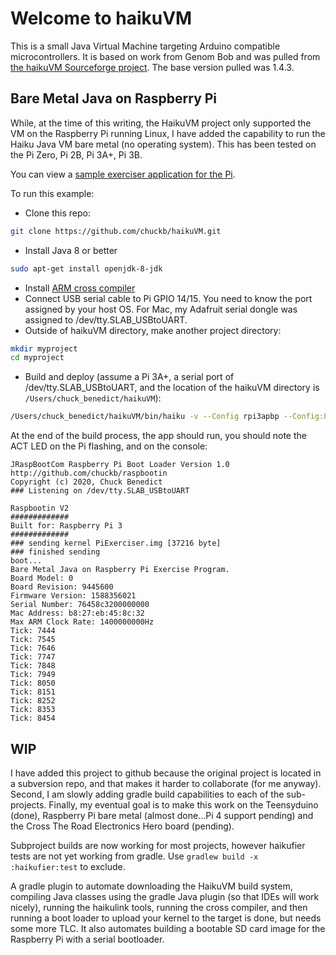 # Welcome to haikuVM

This is a small Java Virtual Machine targeting Arduino compatible microcontrollers. It is based on work from Genom Bob and was pulled from [the haikuVM Sourceforge project](http://haiku-vm.sourceforge.net/). The base version pulled was 1.4.3.

## Bare Metal Java on Raspberry Pi

While, at the time of this writing, the HaikuVM project only supported the VM on the Raspberry Pi running Linux, I have added the capability to run the Haiku Java VM bare metal (no operating system). This has been tested on the Pi Zero, Pi 2B, Pi 3A+, Pi 3B.

You can view a [sample exerciser application for the Pi](examples/src/main/java/rpi/tutorial/PiExerciser.java).

To run this example:

- Clone this repo:
```bash
git clone https://github.com/chuckb/haikuVM.git
```
- Install Java 8 or better
```bash
sudo apt-get install openjdk-8-jdk
```
- Install [ARM cross compiler](https://developer.arm.com/tools-and-software/open-source-software/developer-tools/gnu-toolchain/gnu-rm/downloads)
- Connect USB serial cable to Pi GPIO 14/15. You need to know the port assigned by your host OS. For Mac, my Adafruit serial dongle was assigned to /dev/tty.SLAB_USBtoUART.
- Outside of haikuVM directory, make another project directory:
```bash
mkdir myproject
cd myproject
```
- Build and deploy (assume a Pi 3A+, a serial port of /dev/tty.SLAB_USBtoUART, and the location of the haikuVM directory is ```/Users/chuck_benedict/haikuVM```):
```bash
/Users/chuck_benedict/haikuVM/bin/haiku -v --Config rpi3apbp --Config:Port /dev/tty.SLAB_USBtoUART /Users/chuck_benedict/haikuVM/examples/src/main/java/rpi/tutorial/PiExerciser.java
```

At the end of the build process, the app should run, you should note the ACT LED on the Pi flashing, and on the console: 
```
JRaspBootCom Raspberry Pi Boot Loader Version 1.0
http://github.com/chuckb/raspbootin
Copyright (c) 2020, Chuck Benedict
### Listening on /dev/tty.SLAB_USBtoUART

Raspbootin V2
#############
Built for: Raspberry Pi 3
#############
### sending kernel PiExerciser.img [37216 byte]
### finished sending
boot...
Bare Metal Java on Raspberry Pi Exercise Program.
Board Model: 0
Board Revision: 9445600
Firmware Version: 1588356021
Serial Number: 76458c3200000000
Mac Address: b8:27:eb:45:8c:32
Max ARM Clock Rate: 1400000000Hz
Tick: 7444
Tick: 7545
Tick: 7646
Tick: 7747
Tick: 7848
Tick: 7949
Tick: 8050
Tick: 8151
Tick: 8252
Tick: 8353
Tick: 8454
```

## WIP

I have added this project to github because the original project is located in a subversion repo, and that makes it harder to collaborate (for me anyway). Second, I am slowly adding gradle build capabilities to each of the sub-projects. Finally, my eventual goal is to make this work on the Teensyduino (done), Raspberry Pi bare metal (almost done...Pi 4 support pending) and the Cross The Road Electronics Hero board (pending).

Subproject builds are now working for most projects, however haikufier tests are not yet working from gradle. Use ```gradlew build -x :haikufier:test``` to exclude.

A gradle plugin to automate downloading the HaikuVM build system, compiling Java classes using the gradle Java plugin (so that IDEs will work nicely), running the haikulink tools, running the cross compiler, and then running a boot loader to upload your kernel to the target is done, but needs some more TLC. It also automates building a bootable SD card image for the Raspberry Pi with a serial bootloader.
